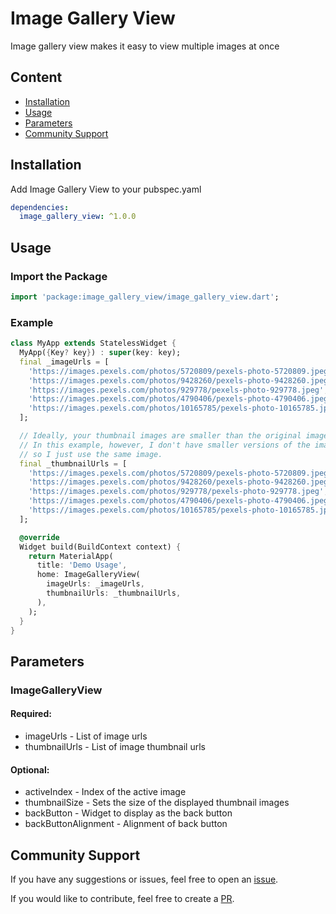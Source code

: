 # Image Gallery View
Image gallery view makes it easy to view multiple images at once

## Content

- [Installation](#installation)
- [Usage](#usage)
- [Parameters](#parameters)
- [Community Support](#community-support)

## Installation
Add Image Gallery View to your pubspec.yaml
```yaml
dependencies:
  image_gallery_view: ^1.0.0
```

## Usage

### Import the Package
```dart
import 'package:image_gallery_view/image_gallery_view.dart';
```

### Example
```dart
class MyApp extends StatelessWidget {
  MyApp({Key? key}) : super(key: key);
  final _imageUrls = [
    'https://images.pexels.com/photos/5720809/pexels-photo-5720809.jpeg',
    'https://images.pexels.com/photos/9428260/pexels-photo-9428260.jpeg',
    'https://images.pexels.com/photos/929778/pexels-photo-929778.jpeg',
    'https://images.pexels.com/photos/4790406/pexels-photo-4790406.jpeg',
    'https://images.pexels.com/photos/10165785/pexels-photo-10165785.jpeg',
  ];

  // Ideally, your thumbnail images are smaller than the original images.
  // In this example, however, I don't have smaller versions of the images,
  // so I just use the same image.
  final _thumbnailUrls = [
    'https://images.pexels.com/photos/5720809/pexels-photo-5720809.jpeg',
    'https://images.pexels.com/photos/9428260/pexels-photo-9428260.jpeg',
    'https://images.pexels.com/photos/929778/pexels-photo-929778.jpeg',
    'https://images.pexels.com/photos/4790406/pexels-photo-4790406.jpeg',
    'https://images.pexels.com/photos/10165785/pexels-photo-10165785.jpeg',
  ];

  @override
  Widget build(BuildContext context) {
    return MaterialApp(
      title: 'Demo Usage',
      home: ImageGalleryView(
        imageUrls: _imageUrls,
        thumbnailUrls: _thumbnailUrls,
      ),
    );
  }
}

```

## Parameters

### ImageGalleryView
#### Required:
- imageUrls -  List of image urls
- thumbnailUrls - List of image thumbnail urls

#### Optional:
- activeIndex - Index of the active image
- thumbnailSize - Sets the size of the displayed thumbnail images
- backButton - Widget to display as the back button
- backButtonAlignment - Alignment of back button

## Community Support

If you have any suggestions or issues, feel free to open an [issue](https://github.com/sortedstorage/image_gallery_view/issues).

If you would like to contribute, feel free to create a [PR](https://github.com/sortedstorage/image_gallery_view/pulls).
